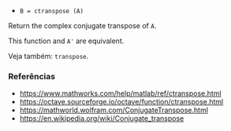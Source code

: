 * `B = ctranspose (A)`

Return the complex conjugate transpose of `A`.

This function and `A'` are equivalent.

Veja também: `transpose`.

### Referências

* https://www.mathworks.com/help/matlab/ref/ctranspose.html
* https://octave.sourceforge.io/octave/function/ctranspose.html
* https://mathworld.wolfram.com/ConjugateTranspose.html
* https://en.wikipedia.org/wiki/Conjugate_transpose
